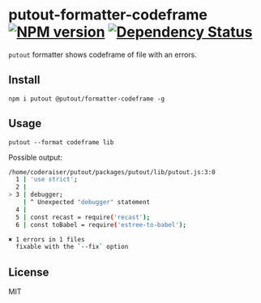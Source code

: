 # putout-formatter-codeframe [![NPM version][NPMIMGURL]][NPMURL] [![Dependency Status][DependencyStatusIMGURL]][DependencyStatusURL]

[NPMIMGURL]:                https://img.shields.io/npm/v/@putout/formatter-codeframe.svg?style=flat&longCache=true
[NPMURL]:                   https://npmjs.org/package/@putout/formatter-codeframe "npm"

[DependencyStatusURL]:      https://david-dm.org/coderaiser/putout?path=packages/formatter-codeframe
[DependencyStatusIMGURL]:   https://david-dm.org/coderaiser/putout.svg?path=packages/formatter-codeframe

`putout` formatter shows codeframe of file with an errors.

## Install

```
npm i putout @putout/formatter-codeframe -g
```

## Usage

```
putout --format codeframe lib
```

Possible output:

```sh
/home/coderaiser/putout/packages/putout/lib/putout.js:3:0
  1 | 'use strict';
  2 |
> 3 | debugger;
    | ^ Unexpected "debugger" statement
  4 |
  5 | const recast = require('recast');
  6 | const toBabel = require('estree-to-babel');

✖ 1 errors in 1 files
  fixable with the `--fix` option
```

## License

MIT

